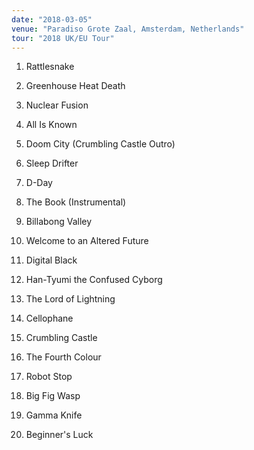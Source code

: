 ```yaml
---
date: "2018-03-05"
venue: "Paradiso Grote Zaal, Amsterdam, Netherlands"
tour: "2018 UK/EU Tour"
---
```



 1. Rattlesnake

 2. Greenhouse Heat Death

 3. Nuclear Fusion

 4. All Is Known

 5. Doom City
    (Crumbling Castle Outro)

 6. Sleep Drifter

 7. D-Day

 8. The Book
    (Instrumental)

 9. Billabong Valley

10. Welcome to an Altered Future

11. Digital Black

12. Han-Tyumi the Confused Cyborg

13. The Lord of Lightning

14. Cellophane

15. Crumbling Castle

16. The Fourth Colour

17. Robot Stop

18. Big Fig Wasp

19. Gamma Knife

20. Beginner's Luck


